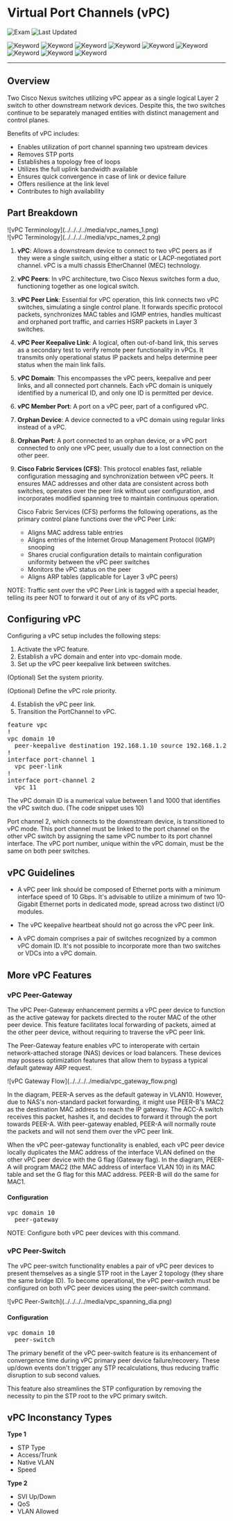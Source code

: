 # Virtual Port Channels (vPC)

![Exam](https://img.shields.io/badge/DCCOR-8A2BE2)
![Last Updated](https://img.shields.io/badge/Last%20Updated-2023--12--27-blue)

![Keyword](https://img.shields.io/badge/vPC-darkgreen)
![Keyword](https://img.shields.io/badge/Virtual%20Port%20Channel-darkgreen)
![Keyword](https://img.shields.io/badge/Port%20Channel-darkgreen)
![Keyword](https://img.shields.io/badge/MEC-darkgreen)
![Keyword](https://img.shields.io/badge/Multichassis%20EtherChannel-darkgreen)
![Keyword](https://img.shields.io/badge/Peer%20Gateway-darkgreen)
![Keyword](https://img.shields.io/badge/Peer%20Switch-darkgreen)
![Keyword](https://img.shields.io/badge/CFS-darkgreen)
![Keyword](https://img.shields.io/badge/Cisco%20Fabric%20Services-darkgreen)

<hr>

## Overview

Two Cisco Nexus switches utilizing vPC appear as a single logical Layer 2 switch to other downstream network devices. Despite this, the two switches continue to be separately managed entities with distinct management and control planes.

Benefits of vPC includes:

- Enables utilization of port channel spanning two upstream devices
- Removes STP ports
- Establishes a topology free of loops
- Utilizes the full uplink bandwidth available
- Ensures quick convergence in case of link or device failure
- Offers resilience at the link level
- Contributes to high availability

## Part Breakdown

<main>![vPC Terminology](../../../../media/vpc_names_1.png)</main>
<main>![vPC Terminology](../../../../media/vpc_names_2.png)</main>

1. **vPC**: Allows a downstream device to connect to two vPC peers as if they were a single switch, using either a static or LACP-negotiated port channel. vPC is a multi chassis EtherChannel (MEC) technology.

2. **vPC Peers**: In vPC architecture, two Cisco Nexus switches form a duo, functioning together as one logical switch.

3. **vPC Peer Link**: Essential for vPC operation, this link connects two vPC switches, simulating a single control plane. It forwards specific protocol packets, synchronizes MAC tables and IGMP entries, handles multicast and orphaned port traffic, and carries HSRP packets in Layer 3 switches.

4. **vPC Peer Keepalive Link**: A logical, often out-of-band link, this serves as a secondary test to verify remote peer functionality in vPCs. It transmits only operational status IP packets and helps determine peer status when the main link fails.

5. **vPC Domain**: This encompasses the vPC peers, keepalive and peer links, and all connected port channels. Each vPC domain is uniquely identified by a numerical ID, and only one ID is permitted per device.

6. **vPC Member Port**: A port on a vPC peer, part of a configured vPC.

7. **Orphan Device**: A device connected to a vPC domain using regular links instead of a vPC.

8. **Orphan Port**: A port connected to an orphan device, or a vPC port connected to only one vPC peer, usually due to a lost connection on the other peer.

9. **Cisco Fabric Services (CFS)**: This protocol enables fast, reliable configuration messaging and synchronization between vPC peers. It ensures MAC addresses and other data are consistent across both switches, operates over the peer link without user configuration, and incorporates modified spanning tree to maintain continuous operation.

   Cisco Fabric Services (CFS) performs the following operations, as the primary control plane functions over the vPC Peer Link:

      - Aligns MAC address table entries
      - Aligns entries of the Internet Group Management Protocol (IGMP) snooping
      - Shares crucial configuration details to maintain configuration uniformity between the vPC peer switches
      - Monitors the vPC status on the peer
      - Aligns ARP tables (applicable for Layer 3 vPC peers)

NOTE: Traffic sent over the vPC Peer Link is tagged with a special header, telling its peer NOT to forward it out of any of its vPC ports.

## Configuring vPC

Configuring a vPC setup includes the following steps:

1. Activate the vPC feature.
2. Establish a vPC domain and enter into vpc-domain mode.
3. Set up the vPC peer keepalive link between switches.

  (Optional) Set the system priority.

  (Optional) Define the vPC role priority.

4. Establish the vPC peer link.
5. Transition the PortChannel to vPC.

<pre>
feature vpc
!
vpc domain 10
  peer-keepalive destination 192.168.1.10 source 192.168.1.20 vrf vPC_VRF
!
interface port-channel 1
  vpc peer-link
!
interface port-channel 2
  vpc 11
</pre>

The vPC domain ID is a numerical value between 1 and 1000 that identifies the vPC switch duo. (The code snippet uses 10)

Port channel 2, which connects to the downstream device, is transitioned to vPC mode. This port channel must be linked to the port channel on the other vPC switch by assigning the same vPC number to its port channel interface. The vPC port number, unique within the vPC domain, must be the same on both peer switches.

## vPC Guidelines

- A vPC peer link should be composed of Ethernet ports with a minimum interface speed of 10 Gbps. It's advisable to utilize a minimum of two 10-Gigabit Ethernet ports in dedicated mode, spread across two distinct I/O modules.

- The vPC keepalive heartbeat should not go across the vPC peer link.

- A vPC domain comprises a pair of switches recognized by a common vPC domain ID. It's not possible to incorporate more than two switches or VDCs into a vPC domain.

## More vPC Features

### vPC Peer-Gateway

The vPC Peer-Gateway enhancement permits a vPC peer device to function as the active gateway for packets directed to the router MAC of the other peer device. This feature facilitates local forwarding of packets, aimed at the other peer device, without requiring to traverse the vPC peer link.

The Peer-Gateway feature enables vPC to interoperate with certain network-attached storage (NAS) devices or load balancers. These devices may possess optimization features that allow them to bypass a typical default gateway ARP request.

<main>![vPC Gateway Flow](../../../../media/vpc_gateway_flow.png)</main>

In the diagram, PEER-A serves as the default gateway in VLAN10. However, due to NAS's non-standard packet forwarding, it might use PEER-B's MAC2 as the destination MAC address to reach the IP gateway. The ACC-A switch receives this packet, hashes it, and decides to forward it through the port towards PEER-A. With peer-gateway enabled, PEER-A will normally route the packets and will not send them over the vPC peer link.

When the vPC peer-gateway functionality is enabled, each vPC peer device locally duplicates the MAC address of the interface VLAN defined on the other vPC peer device with the G flag (Gateway flag). In the diagram, PEER-A will program MAC2 (the MAC address of interface VLAN 10) in its MAC table and set the G flag for this MAC address. PEER-B will do the same for MAC1.

#### Configuration

<pre>
vpc domain 10
  peer-gateway
</pre>

NOTE: Configure both vPC peer devices with this command.

### vPC Peer-Switch

The vPC peer-switch functionality enables a pair of vPC peer devices to present themselves as a single STP root in the Layer 2 topology (they share the same bridge ID). To become operational, the vPC peer-switch must be configured on both vPC peer devices using the peer-switch command.

<main>![vPC Peer-Switch](../../../../media/vpc_spanning_dia.png)</main>

#### Configuration

<pre>
vpc domain 10
  peer-switch
</pre>

The primary benefit of the vPC peer-switch feature is its enhancement of convergence time during vPC primary peer device failure/recovery. These up/down events don't trigger any STP recalculations, thus reducing traffic disruption to sub second values.

This feature also streamlines the STP configuration by removing the necessity to pin the STP root to the vPC primary switch.

## vPC Inconstancy Types

**Type 1**
- STP Type
- Access/Trunk
- Native VLAN
- Speed

**Type 2**
- SVI Up/Down
- QoS
- VLAN Allowed